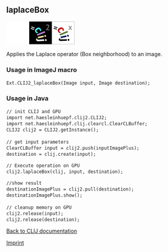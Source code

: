 ## laplaceBox
<img src="images/mini_empty_logo.png"/><img src="images/mini_clij2_logo.png"/><img src="images/mini_clijx_logo.png"/>

Applies the Laplace operator (Box neighborhood) to an image.

### Usage in ImageJ macro
```
Ext.CLIJ2_laplaceBox(Image input, Image destination);
```


### Usage in Java
```
// init CLIJ and GPU
import net.haesleinhuepf.clij2.CLIJ2;
import net.haesleinhuepf.clij.clearcl.ClearCLBuffer;
CLIJ2 clij2 = CLIJ2.getInstance();

// get input parameters
ClearCLBuffer input = clij2.push(inputImagePlus);
destination = clij.create(input);
```

```
// Execute operation on GPU
clij2.laplaceBox(clij, input, destination);
```

```
//show result
destinationImagePlus = clij2.pull(destination);
destinationImagePlus.show();

// cleanup memory on GPU
clij2.release(input);
clij2.release(destination);
```


[Back to CLIJ documentation](https://clij.github.io/)

[Imprint](https://clij.github.io/imprint)
